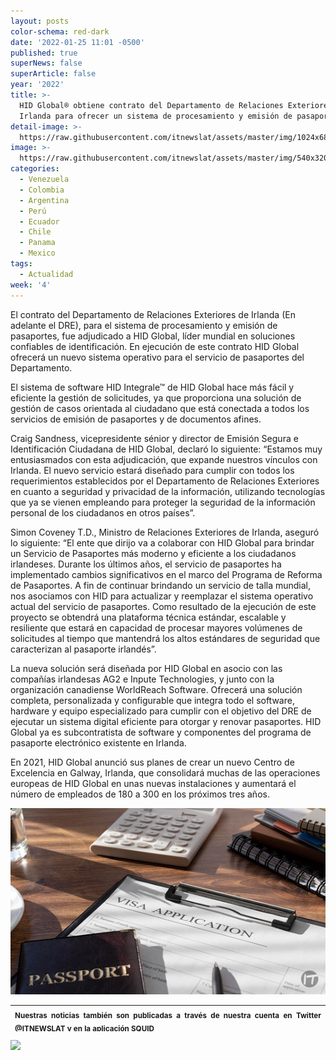 ```yaml
---
layout: posts
color-schema: red-dark
date: '2022-01-25 11:01 -0500'
published: true
superNews: false
superArticle: false
year: '2022'
title: >-
  HID Global® obtiene contrato del Departamento de Relaciones Exteriores de
  Irlanda para ofrecer un sistema de procesamiento y emisión de pasaportes
detail-image: >-
  https://raw.githubusercontent.com/itnewslat/assets/master/img/1024x680/solicitud-pasaporte-g.jpg
image: >-
  https://raw.githubusercontent.com/itnewslat/assets/master/img/540x320/solicitud-pasaporte-p.jpg
categories:
  - Venezuela
  - Colombia
  - Argentina
  - Perú
  - Ecuador
  - Chile
  - Panama
  - Mexico
tags:
  - Actualidad
week: '4'
---
```

El contrato del Departamento de Relaciones Exteriores de Irlanda (En adelante el DRE), para el sistema de procesamiento y emisión de pasaportes, fue adjudicado a HID Global, líder mundial en soluciones confiables de identificación. En ejecución de este contrato HID Global ofrecerá un nuevo sistema operativo para el servicio de pasaportes del Departamento.

El sistema de software HID Integrale™ de HID Global hace más fácil y eficiente la gestión de solicitudes, ya que proporciona una solución de gestión de casos orientada al ciudadano que está conectada a todos los servicios de emisión de pasaportes y de documentos afines.

Craig Sandness, vicepresidente sénior y director de Emisión Segura e Identificación Ciudadana de HID Global, declaró lo siguiente: “Estamos muy entusiasmados con esta adjudicación, que expande nuestros vínculos con Irlanda. El nuevo servicio estará diseñado para cumplir con todos los requerimientos establecidos por el Departamento de Relaciones Exteriores en cuanto a seguridad y privacidad de la información, utilizando tecnologías que ya se vienen empleando para proteger la seguridad de la información personal de los ciudadanos en otros países”.  

Simon Coveney T.D., Ministro de Relaciones Exteriores de Irlanda, aseguró lo siguiente: “El ente que dirijo va a colaborar con HID Global para brindar un Servicio de Pasaportes más moderno y eficiente a los ciudadanos irlandeses. Durante los últimos años, el servicio de pasaportes ha implementado cambios significativos en el marco del Programa de Reforma de Pasaportes. A fin de continuar brindando un servicio de talla mundial, nos asociamos con HID para actualizar y reemplazar el sistema operativo actual del servicio de pasaportes. Como resultado de la ejecución de este proyecto se obtendrá una plataforma técnica estándar, escalable y resiliente que estará en capacidad de procesar mayores volúmenes de solicitudes al tiempo que mantendrá los altos estándares de seguridad que caracterizan al pasaporte irlandés”. 

La nueva solución será diseñada por HID Global en asocio con las compañías irlandesas AG2 e Inpute Technologies, y junto con la organización canadiense WorldReach Software. Ofrecerá una solución completa, personalizada y configurable que integra todo el software, hardware y equipo especializado para cumplir con el objetivo del DRE de ejecutar un sistema digital eficiente para otorgar y renovar pasaportes. HID Global ya es subcontratista de software y componentes del programa de pasaporte electrónico existente en Irlanda. 

En 2021, HID Global anunció sus planes de crear un nuevo Centro de Excelencia en Galway, Irlanda, que consolidará muchas de las operaciones europeas de HID Global en unas nuevas instalaciones y aumentará el número de empleados de 180 a 300 en los próximos tres años.

![](https://raw.githubusercontent.com/itnewslat/assets/master/img/540x320/solicitud-pasaporte-p.jpg)

<table style="height: 42px;" width="569">
<tbody>
<tr>
<td style="text-align: justify;"><sub><strong>Nuestras noticias también son publicadas a través de nuestra cuenta en Twitter <a href="https://twitter.com/itnewslat?lang=es">@ITNEWSLAT</a> y en la aplicación <a href="https://squidapp.co/en/">SQUID</a></strong></sub></td>
</tr>
</tbody>
</table>

<img src="https://tracker.metricool.com/c3po.jpg?hash=56f88a41e39ab42c063cc51676587a04"/>